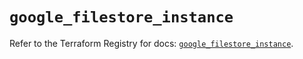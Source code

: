 # `google_filestore_instance`

Refer to the Terraform Registry for docs: [`google_filestore_instance`](https://registry.terraform.io/providers/hashicorp/google-beta/6.2.0/docs/resources/google_filestore_instance).
